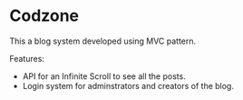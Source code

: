 # Codzone
This a blog system developed using MVC pattern.

Features:
- API for an Infinite Scroll to see all the posts.
- Login system for adminstrators and creators of the blog.
